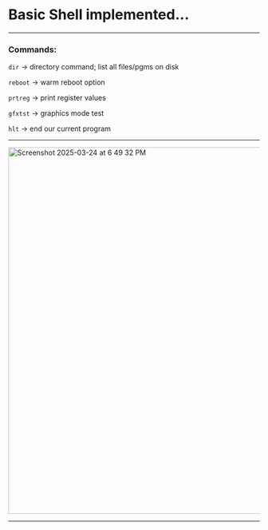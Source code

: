 # Basic Shell implemented...

---
### Commands:
```dir``` ->  directory command; list all files/pgms on disk

```reboot``` -> warm reboot option

```prtreg``` -> print register values

```gfxtst``` -> graphics mode test

```hlt``` -> end our current program

---


<img width="735" alt="Screenshot 2025-03-24 at 6 49 32 PM" src="https://github.com/user-attachments/assets/e1ce3650-a749-4ab8-86c1-a6ecc09be9a2" />

---

